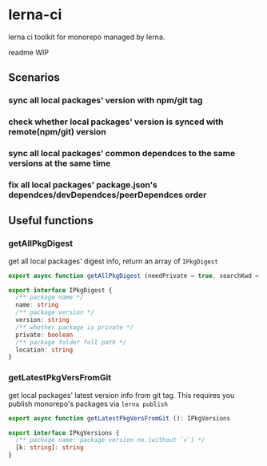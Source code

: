 # lerna-ci

lerna ci toolkit for monorepo managed by lerna.

readme WIP

## Scenarios

### sync all local packages' version with npm/git tag

### check whether local packages' version is synced with remote(npm/git) version

### sync all local packages' common dependces to the same versions at the same time

### fix all local packages' package.json's dependces/devDependces/peerDependces order

## Useful functions

### getAllPkgDigest

get all local packages' digest info, return an array of `IPkgDigest`

```ts
export async function getAllPkgDigest (needPrivate = true, searchKwd = ''): IPkgDigest[]

export interface IPkgDigest {
  /** package name */
  name: string
  /** package version */
  version: string
  /** whether package is private */
  private: boolean
  /** package folder full path */
  location: string
}
```


### getLatestPkgVersFromGit
get local packages' latest version info from git tag. This requires you publish monorepo's packages via `lerna publish`

```ts
export async function getLatestPkgVersFromGit (): IPkgVersions

export interface IPkgVersions {
  /** package name: package version no.(without `v`) */
  [k: string]: string
}

```

